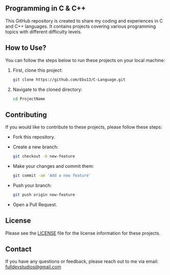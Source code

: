 ## Programming in C & C++

This GitHub repository is created to share my coding and experiences in C and C++ languages. It contains projects covering various programming topics with different difficulty levels.

## How to Use?

You can follow the steps below to run these projects on your local machine:

1. First, clone this project:

    ```bash
    git clone https://github.com/Ebu13/C-Language.git
    ```

2. Navigate to the cloned directory:

    ```bash
    cd ProjectName
    ```

## Contributing

If you would like to contribute to these projects, please follow these steps:

- Fork this repository.
- Create a new branch:

    ```bash
    git checkout -b new-feature
    ```

- Make your changes and commit them:

    ```bash
    git commit -am 'Add a new feature'
    ```

- Push your branch:

    ```bash
    git push origin new-feature
    ```

- Open a Pull Request.

## License

Please see the [LICENSE](LICENSE) file for the license information for these projects.

## Contact

If you have any questions or feedback, please reach out to me via email: [fulldevstudios@gmail.com](mailto:fulldevstudios@gmail.com)